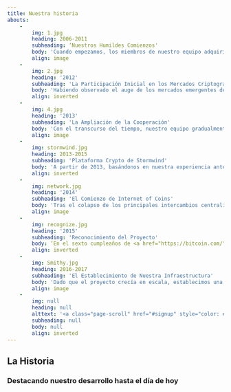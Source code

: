 ```yaml
---
title: Nuestra historia
abouts:
    -
        img: 1.jpg
        heading: 2006-2011
        subheading: ‘Nuestros Humildes Comienzos'
        body: 'Cuando empezamos, los miembros de nuestro equipo adquirieron una amplia experiencia en los mercados financieros, incluyendo el intercambio de divisas, el comercio de productos básicos y la inversión de oro. Programamos en plataformas de negociación automatizadas, probamos sistemas de activos electrónicos tempranos y desarrollamos una infraestructura de transacción de activos múltiples. La exposición a condiciones de mercado reales y de crisis en este período crucial contribuyó a nuestra creencia de que un nuevo enfoque de las finanzas personales es necesario para poner el crecimiento económico en manos de usted y de mí.'
        align: image
    -
        img: 2.jpg
        heading: '2012'
        subheading: 'La Participación Inicial en los Mercados Criptográficos'
        body: 'Habiendo observado el auge de los mercados emergentes de criptocercas desde el lanzamiento de Bitcoin en 2009, hemos reconocido el potencial de esta tecnología disruptiva. Nuestros miembros del equipo trabajaron con <i>altcoins</i> emergentes e intercambios y proporcionaron equipo de minería a terceros. Hemos adquirido un conocimiento profundo de las tecnologías detrás de las plataformas criptográficas y de cadenas de bloques.'
        align: inverted
    -
        img: 4.jpg
        heading: '2013'
        subheading: 'La Ampliación de la Cooperación'
        body: 'Con el transcurso del tiempo, nuestro equipo gradualmente expandió la aceptación de los profesionales que conocemos por su trayectoria, aportando así más experiencia práctica en Fintech y criptografía. Participamos en un proyecto pionero para aplicar la tecnología de cadena de bloques en el sector energético y construimos un sistema de pasarela <i>Bitcoin-fiat</i>.'
        align: image
    -
        img: stormwind.jpg
        heading: 2013-2015
        subheading: 'Plataforma Crypto de Stormwind'
        body: 'A partir de 2013, basándonos en nuestra experiencia anterior, desarrollamos el sistema de comercio de criptos Stormwind y los relacionados Hybrid Assets, que fueron anunciados al público en 2014 y puestos a disposición en las plataformas del mercado <a href="http://nxt.org/" target="_blank">NXT</a> y <a href="http://counterparty.io/" target="_blank">Counterparty</a>. El sistema Stormwind se comercializó utilizando APIs públicas de varios cripto-intercambios, para administrar los fondos asignados. A pesar de las condiciones difíciles del mercado, los participantes fueron recompensados con rentabilidad.'
        align: inverted
    -
        img: network.jpg
        heading: '2014'
        subheading: 'El Comienzo de Internet of Coins'
        body: 'Tras el colapso de los principales intercambios centralizados, se hizo evidente la necesidad de un sistema de intercambio plenamente descentralizado. No empezamos con una (((((((((((((recaudación de fondos))))))))))))), ya que queríamos asegurar una infraestructura tecnológica madura para cumplir nuestras promesas. En su lugar, escribimos nuestro informe blanco y lanzamos el sitio Web <a href="http://internetofcoins.org/" target="_blank">internetofcoins.org</a>. <a href="https://bitalo.com/" target="_blank">Bitalo</a> nos apoyó con la primera donación en este período inicial.'
        align: image
    -
        img: recognize.jpg
        heading: '2015'
        subheading: 'Reconocimiento del Proyecto'
        body: ‘En el sexto cumpleaños de <a href="https://bitcoin.com/" target="_blank">Bitcoin''s</a>, publicamos nuestro informe blanco, presentado en varias conferencias de criptomoneda en toda Europa y hicimos un <i>pitch</i> en <a href="https://www.startupbootcamp.org/" target="_blank">Startup Bootcamp Fintech</a>. El fondo Neerlandés <a href="https://www.sidnfonds.nl/excerpt/" target="_blank">SIDN Fund</a> aprobó nuestro proyecto sin fines de lucro con un <i>Pioneer Award</i> como una "adición a un Internet libre e independiente" y proporcionó los fondos para su desarrollo adicional.'
        align: inverted
    -
        img: Smithy.jpg
        heading: 2016-2017
        subheading: 'El Establecimiento de Nuestra Infraestructura'
        body: 'Dado que el proyecto crecía en escala, establecimos una oficina donde podemos trabajar con el equipo. Nuestro primer prototipo operativo será puesto a prueba por una comunidad de usuarios Alfa en los Países Bajos para garantizar la seguridad y facilidad de uso. La comunidad nos proveían con información esencial en cuanto a la facilidad de uso y experiencia de usuario de nuestro entorno de finanzas personales y siguen haciéndolo. Matthias Klees de la iniciativa de The Federated Blockchains Initiative se unió a nuestra causa y la <a href="https://nlnet.nl/" target="_blank">NLnet Foundation</a> se convirtió en nuestra consejera financiera y legal.'
        align: image
    -
        img: null
        heading: null
        alttext: '<a class="page-scroll" href="#signup" style="color: #EEE; text-decoration: none;">¡Sea Parte<br />De Nuestra <br />Historia!</a>'
        subheading: null
        body: null
        align: inverted
---
```


## La Historia
### Destacando nuestro desarrollo hasta el día de hoy


